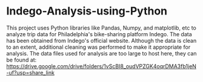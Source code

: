 # Indego-Analysis-using-Python
This project uses Python libraries like Pandas, Numpy, and matplotlib, etc to analyze trip data for Philadelphia's bike-sharing platform Indego. The data has been obtained from Indego's 
official website. Although the data is clean to an extent, additional cleaning was performed to make it appropriate for analysis. The data files used for analysis are too large to host 
here, they can be found at: https://drive.google.com/drive/folders/1vScBI8_oudVPZGK4oqrDMA3fb1jeN-uf?usp=share_link 
